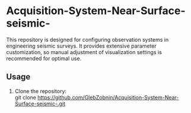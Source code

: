 # Acquisition-System-Near-Surface-seismic-

This repository is designed for configuring observation systems in engineering seismic surveys. It provides extensive parameter customization, so manual adjustment of visualization settings is recommended for optimal use.  

## Usage  
1. Clone the repository:   
   git clone https://github.com/GlebZobnin/Acquisition-System-Near-Surface-seismic-.git
